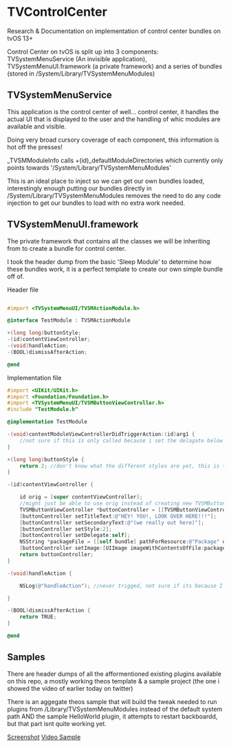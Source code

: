 # TVControlCenter
Research &amp; Documentation on implementation of control center bundles on tvOS 13+

Control Center on tvOS is split up into 3 components: TVSystemMenuService (An invisible application), TVSystemMenuUI.framework (a private framework) and a series of bundles (stored in /System/Library/TVSystemMenuModules)

## TVSystemMenuService

This application is the control center of well... control center, it handles the actual UI that is displayed to the user and the handling of whic modules are available and visible.

Doing very broad cursory coverage of each component, this information is hot off the presses!

_TVSMModuleInfo calls +(id)_defaultModuleDirectories which currently only points towards '/System/Library/TVSystemMenuModules'

This is an ideal place to inject so we can get our own bundles loaded, interestingly enough putting our bundles directly in /System/Library/TVSystemMenuModules removes the need to do any code injection to get our bundles to load with no extra work needed.

## TVSystemMenuUI.framework

The private framework that contains all the classes we will be inheriting from to create a bundle for control center.

I took the header dump from the basic 'Sleep Module' to determine how these bundles work, it is a perfect template to create our own simple bundle off of.

Header file

```Objective-C

#import <TVSystemMenuUI/TVSMActionModule.h>

@interface TestModule : TVSMActionModule

+(long long)buttonStyle;
-(id)contentViewController;
-(void)handleAction;
-(BOOL)dismissAfterAction;

@end

```

Implementation file

```Objective-C
#import <UIKit/UIKit.h>
#import <Foundation/Foundation.h>
#import <TVSystemMenuUI/TVSMButtonViewController.h>
#include "TestModule.h"

@implementation TestModule

-(void)contentModuleViewControllerDidTriggerAction:(id)arg1 {
    //not sure if this is only called because i set the delagate below or not
}

+(long long)buttonStyle {
    return 2; //don't know what the different styles are yet, this is the same used by the Sleep Module
}

-(id)contentViewController {

    id orig = [super contentViewController];
    //might just be able to use orig instead of creating new TVSMButtonViewController
    TVSMButtonViewController *buttonController = [[TVSMButtonViewController alloc] init];
    [buttonController setTitleText:@"HEY! YOU!, LOOK OVER HERE!!!"];
    [buttonController setSecondaryText:@"(we really out here)"];
    [buttonController setStyle:2];
    [buttonController setDelegate:self];
    NSString *packageFile = [[self bundle] pathForResource:@"Package" ofType:@"png"];
    [buttonController setImage:[UIImage imageWithContentsOfFile:packageFile]];
    return buttonController;
}

-(void)handleAction {

    NSLog(@"handleAction"); //never trigged, not sure if its because I set the above delegate or not

}

-(BOOL)dismissAfterAction {
    return TRUE;
}

@end
```

## Samples

There are header dumps of all the afformentioned existing plugins available on this repo, a mostly working theos template & a sample project (the one i showed the video of earlier today on twitter)

There is an aggegate theos sample that will build the tweak needed to run plugins from /Library/TVSystemMenuModules instead of the default system path AND the sample HelloWorld plugin, it attempts to restart backboardd, but that part isnt quite working yet. 

[Screenshot](https://pbs.twimg.com/media/ELZ_vIGUcAEbft5?format=jpg&name=large)
[Video Sample](https://pbs.twimg.com/media/ELZ_vIGUcAEbft5?format=jpg&name=large)

